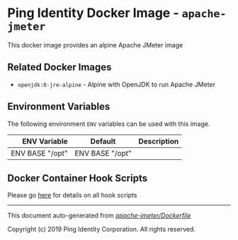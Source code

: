 
# Ping Identity Docker Image - `apache-jmeter`

This docker image provides an alpine Apache JMeter image

## Related Docker Images
- `openjdk:8-jre-alpine` - Alpine with OpenJDK to run Apache JMeter

## Environment Variables
The following environment `ENV` variables can be used with 
this image. 

| ENV Variable  | Default     | Description
| ------------: | ----------- | ---------------------------------
| ENV BASE "/opt"  | ENV BASE "/opt"  | 
## Docker Container Hook Scripts
Please go [here](hooks/README.md) for details on all  hook scripts

---
This document auto-generated from _[apache-jmeter/Dockerfile](https://github.com/pingidentity/pingidentity-docker-builds/blob/master/apache-jmeter/Dockerfile)_

Copyright (c)  2019 Ping Identity Corporation. All rights reserved.
